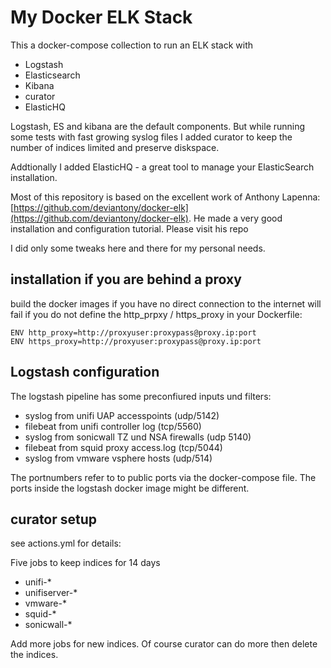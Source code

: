 # My Docker ELK Stack

This a docker-compose collection to run an ELK stack with
 
- Logstash
- Elasticsearch
- Kibana
- curator 
- ElasticHQ

Logstash, ES and kibana are the default components. But while running some tests with fast growing syslog files I added curator to keep the number of indices limited and preserve diskspace.

Addtionally I added ElasticHQ - a great tool to manage your ElasticSearch installation.

Most of this repository is based on the excellent work of Anthony Lapenna: [https://github.com/deviantony/docker-elk](https://github.com/deviantony/docker-elk). He made a very good installation and configuration tutorial. Please visit his repo

I did only some tweaks here and there for my personal needs.

## installation if you are behind a proxy ##

build the docker images if you have no direct connection to the internet will fail if you do not define the http_prpxy / https_proxy in your Dockerfile:

    ENV http_proxy=http://proxyuser:proxypass@proxy.ip:port
    ENV https_proxy=http://proxyuser:proxypass@proxy.ip:port

     
## Logstash configuration ##

The logstash pipeline has some preconfiured inputs und filters:

- syslog from unifi UAP accesspoints (udp/5142)
- filebeat from unifi controller log (tcp/5560)
- syslog from sonicwall TZ und NSA firewalls (udp 5140)
- filebeat from squid proxy access.log (tcp/5044)
- syslog from vmware vsphere hosts (udp/514)
 
The portnumbers refer to to public ports via the docker-compose file. The ports inside the logstash docker image might be different.

## curator setup ##

see actions.yml for details:

Five jobs to keep indices for 14 days
- unifi-*
- unifiserver-*
- vmware-*
- squid-*
- sonicwall-*

Add more jobs for new indices. Of course curator can do more then delete the indices.
